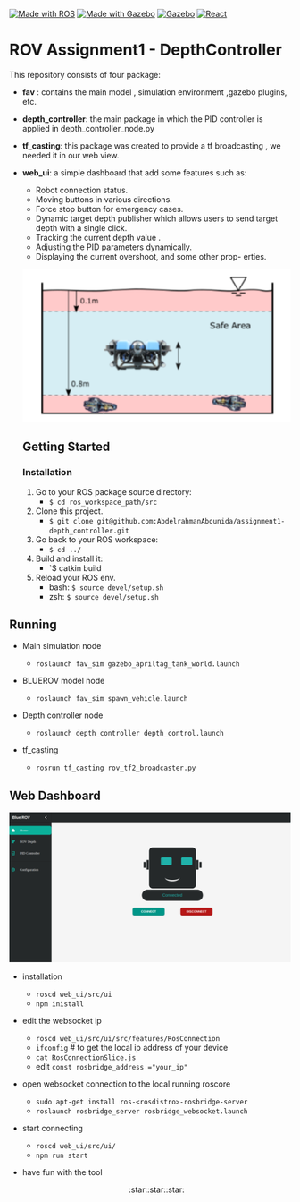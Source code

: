 [![Made with ROS](https://img.shields.io/badge/Made%20with-ROS-blue?style=for-the-badge&logo=ros)](http://wiki.ros.org/)
[![Made with Gazebo](https://img.shields.io/badge/Python-green?style=for-the-badge&logo=python&logoColor=white)](https://www.python.org/)
[![Gazebo](https://img.shields.io/badge/GAZEBO-orange?style=for-the-badge&logo=gazebo&logoColor=white)](https://gazebosim.org/home)
[![React](https://img.shields.io/badge/REACT-blue?style=for-the-badge&logo=react&logoColor=white)](https://reactjs.org/)


# ROV Assignment1 - DepthController

This repository consists of four package:
- **fav** : contains the main model , simulation environment ,gazebo plugins, etc.
- **depth_controller**: the main package in which the PID controller is applied in depth_controller_node.py
- **tf_casting**: this package was created to provide a tf broadcasting , we needed it in our web view. 
- **web_ui**: a simple dashboard that add some features such as:
  - Robot connection status.
  - Moving buttons in various directions.
  - Force stop button for emergency cases.
  - Dynamic target depth publisher which allows users to send target depth with a single click.
  - Tracking the current depth value .
  - Adjusting the PID parameters dynamically.
  - Displaying the current overshoot, and some other prop-
  erties.
  
  <p align="center">
  <img src="rov_depth.png" width="700px">
  </p>

  
  ## Getting Started
  
  ### Installation ###
   1. Go to your ROS package source directory:
      - `$ cd ros_workspace_path/src`
   2. Clone this project.
      - `$ git clone git@github.com:AbdelrahmanAbounida/assignment1-depth_controller.git`
   3. Go back to your ROS workspace:
      - `$ cd ../`
   4. Build and install it:
      - `$ catkin build
   5. Reload your ROS env.
      - bash: `$ source devel/setup.sh`
      - zsh: `$ source devel/setup.sh`

## Running ##

- Main simulation node
    - `roslaunch fav_sim gazebo_apriltag_tank_world.launch`
    
- BLUEROV model node
    - `roslaunch fav_sim spawn_vehicle.launch`

- Depth controller node
    - `roslaunch depth_controller depth_control.launch`

- tf_casting
    - `rosrun tf_casting rov_tf2_broadcaster.py`

## Web Dashboard ##
  <p align="center">
  <img src="ui2.png" width="700px">
  </p>
  
 - installation
    - `roscd web_ui/src/ui`
    - `npm inistall`
    
- edit the websocket ip
    -  `roscd web_ui/src/ui/src/features/RosConnection `
    -  `ifconfig` # to get the local ip address of your device
    -  `cat RosConnectionSlice.js`
    -  edit  `const rosbridge_address ="your_ip"`

- open websocket connection to the local running roscore
    - `sudo apt-get install ros-<rosdistro>-rosbridge-server`
    - `roslaunch rosbridge_server rosbridge_websocket.launch`

- start connecting 
    - `roscd web_ui/src/ui/`
    - `npm run start`
- have fun with the tool
    <center><p align = "center"> :star::star::star: </p> </center>
